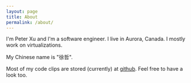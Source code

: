 ```yaml
---
layout: page
title: About
permalink: /about/
---
```


I'm Peter Xu and I'm a software engineer.  I live in Aurora, Canada.  I
mostly work on virtualizations.

My Chinese name is "徐哲".

Most of my code clips are stored (currently) at [github][github-xzpeter].  Feel
free to have a look too.

[github-xzpeter]: https://github.com/xzpeter
